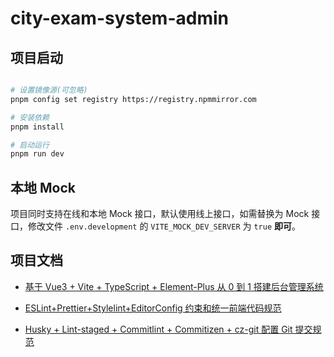 # city-exam-system-admin

## 项目启动

```bash

# 设置镜像源(可忽略)
pnpm config set registry https://registry.npmmirror.com

# 安装依赖
pnpm install

# 启动运行
pnpm run dev
```

## 本地 Mock

项目同时支持在线和本地 Mock 接口，默认使用线上接口，如需替换为 Mock 接口，修改文件 `.env.development` 的
`VITE_MOCK_DEV_SERVER` 为 `true` **即可**。

## 项目文档

-   [基于 Vue3 + Vite + TypeScript + Element-Plus 从 0 到 1 搭建后台管理系统](https://blog.csdn.net/u013737132/article/details/130191394)

-   [ESLint+Prettier+Stylelint+EditorConfig 约束和统一前端代码规范](https://blog.csdn.net/u013737132/article/details/130190788)
-   [Husky + Lint-staged + Commitlint + Commitizen + cz-git 配置 Git 提交规范](https://blog.csdn.net/u013737132/article/details/130191363)
